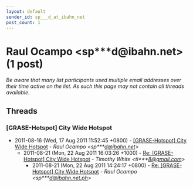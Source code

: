 ```yaml
---
layout: default
sender_id: sp___d_at_ibahn_net
post_count: 1
---
```


# Raul Ocampo <sp***d<span>@</span>ibahn.net> (1 post)

_Be aware that many list participants used multiple email addresses over their time active on the list. As such this page may not contain all threads available._

## Threads

### [GRASE-Hotspot] City Wide Hotspot
+ 2011-08-16 (Wed, 17 Aug 2011 11:52:45 +0800) - [[GRASE-Hotspot] City Wide Hotspot](/archive/2011/08/53b5a42ec14157a39f150297724eeeab341f5b75a7427b1f128ba0193885adce) - _Raul Ocampo \<sp***d@ibahn.net\>_
  + 2011-08-21 (Mon, 22 Aug 2011 16:03:26 +1000) - [Re: [GRASE-Hotspot] City Wide Hotspot](/archive/2011/08/21ee40feac275bc62c2887d0d01b88f969ccab7068dc88a8509031276b37c916) - _Timothy White \<ti***8@gmail.com\>_
    + 2011-08-21 (Mon, 22 Aug 2011 14:24:17 +0800) - [Re: [GRASE-Hotspot] City Wide Hotspot](/archive/2011/08/ca8af977cbec6bdc9cba5504aa0f14fd9dde85989bdffcb59dc8542181ad9bbe) - _Raul Ocampo \<sp***d@ibahn.net.ph\>_

